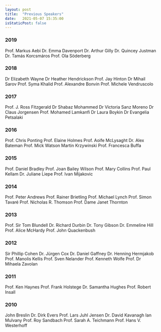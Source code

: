 ```yaml
---
layout: post
title:  "Previous Speakers"
date:   2021-05-07 15:35:00
isStaticPost: false
---
```



### 2019
Prof. Markus Aebi
Dr. Emma Davenport
Dr. Arthur Gilly
Dr. Quincey Justman
Dr. Tamás Korcsmáros
Prof. Ola Söderberg

### 2018
Dr Elizabeth Wayne
Dr Heather Hendrickson
Prof. Jay Hinton
Dr Mihail Sarov
Prof. Syma Khalid
Prof. Alexandre Bonvin
Prof. Michele Vendruscolo

### 2017
Prof. J. Ross Fitzgerald
Dr Shabaz Mohammed
Dr Victoria Sanz Moreno
Dr Claus Jorgensen
Prof. Mohamed Lamkanfi
Dr Laura Boykin
Dr Evangelia Petsalaki

### 2016
Prof. Chris Ponting
Prof. Elaine Holmes
Prof. Aoife McLysaght
Dr. Alex Bateman
Prof. Mick Watson
Martin Krzywinski
Prof. Francesca Buffa

### 2015
Prof. Daniel Bradley
Prof. Joan Bailey Wilson
Prof. Mary Collins
Prof. Paul Kellam
Dr. Juliane Liepe
Prof. Ivan Mijakovic

### 2014
Prof. Peter Andrews
Prof. Rainer Brietling
Prof. Michael Lynch
Prof. Simon Tavaré
Prof. Nicholas R. Thomson
Prof. Dame Janet Thornton

### 2013
Prof. Sir Tom Blundell
Dr. Richard Durbin
Dr. Tony Gibson
Dr. Emmeline Hill
Prof. Alice McHardy
Prof. John Quackenbush

### 2012
Sir Phillip Cohen
Dr. Jürgen Cox
Dr. Daniel Gaffney
Dr. Henning Hermjakob
Prof. Manolis Kellis
Prof. Sven Nelander
Prof. Kenneth Wolfe
Prof. Dr Mihaela Zavolan

### 2011
Prof. Ken Haynes
Prof. Frank Holstege
Dr. Samantha Hughes
Prof. Robert Insall

### 2010
John Breslin
Dr. Dirk Evers
Prof. Lars Juhl Jensen
Dr. David Kavanagh
Ian Mulvany
Prof. Roy Sandbach
Prof. Sarah A. Teichmann
Prof. Hans V. Westerhoff



